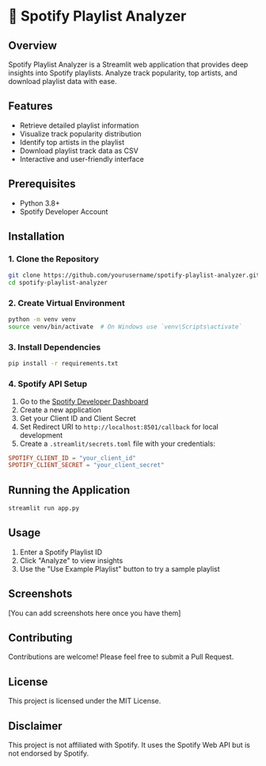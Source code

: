 # 🎵 Spotify Playlist Analyzer

## Overview
Spotify Playlist Analyzer is a Streamlit web application that provides deep insights into Spotify playlists. Analyze track popularity, top artists, and download playlist data with ease.

## Features
- Retrieve detailed playlist information
- Visualize track popularity distribution
- Identify top artists in the playlist
- Download playlist track data as CSV
- Interactive and user-friendly interface

## Prerequisites
- Python 3.8+
- Spotify Developer Account

## Installation

### 1. Clone the Repository
```bash
git clone https://github.com/yourusername/spotify-playlist-analyzer.git
cd spotify-playlist-analyzer
```

### 2. Create Virtual Environment
```bash
python -m venv venv
source venv/bin/activate  # On Windows use `venv\Scripts\activate`
```

### 3. Install Dependencies
```bash
pip install -r requirements.txt
```

### 4. Spotify API Setup
1. Go to the [Spotify Developer Dashboard](https://developer.spotify.com/dashboard/)
2. Create a new application
3. Get your Client ID and Client Secret
4. Set Redirect URI to `http://localhost:8501/callback` for local development
5. Create a `.streamlit/secrets.toml` file with your credentials:
```toml
SPOTIFY_CLIENT_ID = "your_client_id"
SPOTIFY_CLIENT_SECRET = "your_client_secret"
```

## Running the Application
```bash
streamlit run app.py
```

## Usage
1. Enter a Spotify Playlist ID
2. Click "Analyze" to view insights
3. Use the "Use Example Playlist" button to try a sample playlist

## Screenshots
[You can add screenshots here once you have them]

## Contributing
Contributions are welcome! Please feel free to submit a Pull Request.

## License
This project is licensed under the MIT License.

## Disclaimer
This project is not affiliated with Spotify. It uses the Spotify Web API but is not endorsed by Spotify.